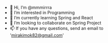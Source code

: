 - 👋 Hi, I’m @mmmirrra
- 👀 I’m interested in Programming
- 🌱 I’m currently learning Spring and React
- 💞️ I’m looking to collaborate on Spring Project
- 📫 If you have any questions, send an email to 'mirakimok82@gmail.com'

<!---
mmmirrra/mmmirrra is a ✨ special ✨ repository because its `README.md` (this file) appears on your GitHub profile.
You can click the Preview link to take a look at your changes.
--->
